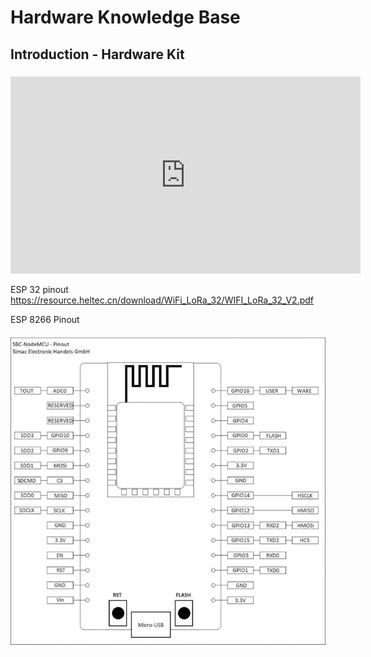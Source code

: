 # Hardware Knowledge Base


## Introduction - Hardware Kit
### 

<iframe width="560" height="315" src="https://www.youtube.com/embed/lHKjEWc8Cbw" title="YouTube video player" frameborder="0" allow="accelerometer; autoplay; clipboard-write; encrypted-media; gyroscope; picture-in-picture" allowfullscreen></iframe>

ESP 32 pinout 
https://resource.heltec.cn/download/WiFi_LoRa_32/WIFI_LoRa_32_V2.pdf


ESP 8266 Pinout 

![ESP8266 Pinout](ESP8266%20Pinout.jpg)
